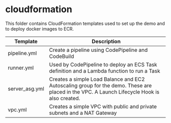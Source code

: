 # cloudformation
This folder contains CloudFormation templates used to set up the demo and to
deploy docker images to ECR.

| Template            | Description |
|---------------------|-------------|
| pipeline.yml        | Create a pipeline using CodePipeline and CodeBuild |
| runner.yml          | Used by CodePipeline to deploy an ECS Task definition and a Lambda function to run a Task |
| server_asg.yml      | Creates a simple Load Balance and EC2 Autoscaling group for the demo. These are placed in the VPC. A Launch Lifecycle Hook is also created.  |
| vpc.yml             | Creates a simple VPC with public and private subnets and a NAT Gateway |
